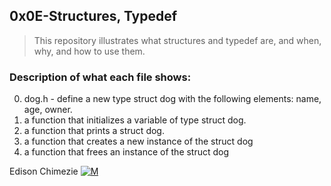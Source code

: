 ## 0x0E-Structures, Typedef
> This repository illustrates what structures and typedef are, and when, why, and how to use them.

### Description of what each file shows:
0. dog.h - define a new type struct dog with the following elements: name, age, owner.
1. a function that initializes a variable of type struct dog.
2. a function that prints a struct dog.
4. a function that creates a new instance of the struct dog
5. a function that frees an instance of the struct dog


Edison Chimezie [![M](https://upload.wikimedia.org/wikipedia/fr/thumb/c/c8/Twitter_Bird.svg/30px-Twitter_Bird.svg.png)](https://twitter.com/edthenerd1)


